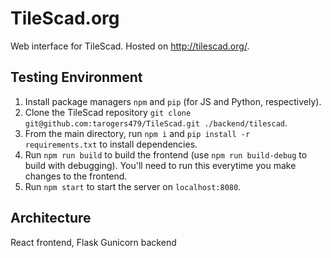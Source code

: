 # TileScad.org

Web interface for TileScad. Hosted on http://tilescad.org/.

## Testing Environment

1. Install package managers `npm` and `pip` (for JS and Python, respectively).
2. Clone the TileScad repository `git clone git@github.com:tarogers479/TileScad.git ./backend/tilescad`.
2. From the main directory, run `npm i` and `pip install -r requirements.txt` to install dependencies.
3. Run `npm run build` to build the frontend (use `npm run build-debug` to build with debugging). You'll need to run this everytime you make changes to the frontend.
4. Run `npm start` to start the server on `localhost:8080`.

## Architecture

React frontend, Flask Gunicorn backend
